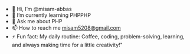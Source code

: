 - 👋 Hi, I’m @misam-abbas
- 🌱 I’m currently learning PHPPHP
- 💬 Ask me about PHP
- 📫 How to reach me misam5208@gmail.com
- ⚡ Fun fact: My daily routine: Coffee, coding, problem-solving, learning, and always making time for a little creativity!"
